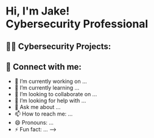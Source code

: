 <h1>Hi, I'm Jake! <br/><a href="https://github.com/joshmadakor1"></a> Cybersecurity Professional

<h2>👨‍💻 Cybersecurity Projects:</h2>





<h2> 🤳 Connect with me:</h2>






- 🔭 I’m currently working on ...
- 🌱 I’m currently learning ...
- 👯 I’m looking to collaborate on ...
- 🤔 I’m looking for help with ...
- 💬 Ask me about ...
- 📫 How to reach me: ...
- 😄 Pronouns: ...
- ⚡ Fun fact: ...
-->
